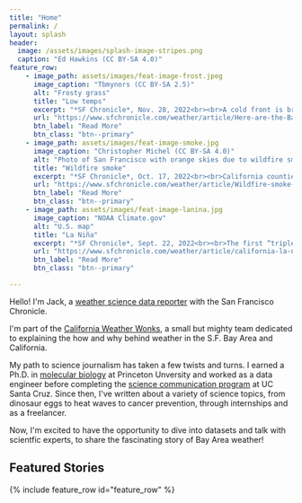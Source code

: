 ```yaml
---
title: "Home"
permalink: /
layout: splash
header:
  image: /assets/images/splash-image-stripes.png
  caption: "Ed Hawkins (CC BY-SA 4.0)"
feature_row:
    - image_path: assets/images/feat-image-frost.jpeg
      image_caption: "Tbmynors (CC BY-SA 2.5)"
      alt: "Frosty grass"
      title: "Low temps"
      excerpt: "*SF Chronicle*, Nov. 28, 2022<br><br>A cold front is bringing colder-than-normal temperatures this week."
      url: "https://www.sfchronicle.com/weather/article/Here-are-the-Bay-Area-cities-where-it-will-get-17616636.php"
      btn_label: "Read More"
      btn_class: "btn--primary"
    - image_path: assets/images/feat-image-smoke.jpg
      image_caption: "Christopher Michel (CC BY-SA 4.0)"
      alt: "Photo of San Francisco with orange skies due to wildfire smoke."
      title: "Wildfire smoke"
      excerpt: "*SF Chronicle*, Oct. 17, 2022<br><br>California counties are experiencing far more days with dangerous smoke pollution."
      url: "https://www.sfchronicle.com/weather/article/Wildfire-smoke-air-quality-17510535.php"
      btn_label: "Read More"
      btn_class: "btn--primary"    
    - image_path: assets/images/feat-image-lanina.jpg
      image_caption: "NOAA Climate.gov"
      alt: "U.S. map"
      title: "La Niña"
      excerpt: "*SF Chronicle*, Sept. 22, 2022<br><br>The first “triple-dip” La Niña of the century could have a big influence on Bay Area weather."
      url: "https://www.sfchronicle.com/weather/article/california-la-nina-17458225.php"
      btn_label: "Read More"
      btn_class: "btn--primary"

---
```


Hello! I'm Jack, a [weather science data reporter](https://www.sfchronicle.com/author/jack-lee/) with the San Francisco Chronicle.

I'm part of the [California Weather Wonks](https://www.sfchronicle.com/weather/article/sf-chronicle-weather-team-17380617.php), a small but mighty team dedicated to explaining the how and why behind weather in the S.F. Bay Area and California.

My path to science journalism has taken a few twists and turns. I earned a Ph.D. in [molecular biology](https://molbio.princeton.edu/) at Princeton Unversity and worked as a data engineer before completing the [science communication program](https://scicom.ucsc.edu/) at UC Santa Cruz. Since then, I've written about a variety of science topics, from dinosaur eggs to heat waves to cancer prevention, through internships and as a freelancer.

Now, I'm excited to have the opportunity to dive into datasets and talk with scientfic experts, to share the fascinating story of Bay Area weather!

## Featured Stories
{% include feature_row id="feature_row" %}
